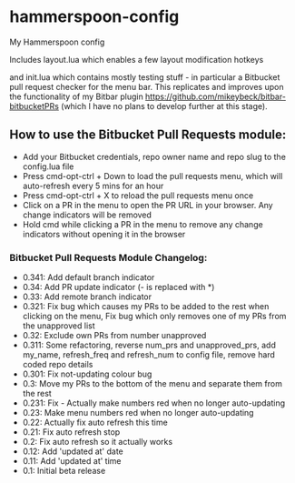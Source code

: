 # hammerspoon-config
My Hammerspoon config

Includes layout.lua which enables a few layout modification hotkeys

and init.lua which contains mostly testing stuff - in particular a Bitbucket pull request checker for the menu bar.  This replicates and improves upon the functionality of my Bitbar plugin https://github.com/mikeybeck/bitbar-bitbucketPRs (which I have no plans to develop further at this stage).

## How to use the Bitbucket Pull Requests module:

- Add your Bitbucket credentials, repo owner name and repo slug to the config.lua file
- Press cmd-opt-ctrl + Down to load the pull requests menu, which will auto-refresh every 5 mins for an hour
- Press cmd-opt-ctrl + X to reload the pull requests menu once
- Click on a PR in the menu to open the PR URL in your browser.  Any change indicators will be removed
- Hold cmd while clicking a PR in the menu to remove any change indicators without opening it in the browser

### Bitbucket Pull Requests Module Changelog:

- 0.341: Add default branch indicator
- 0.34: Add PR update indicator (- is replaced with *)
- 0.33: Add remote branch indicator
- 0.321: Fix bug which causes my PRs to be added to the rest when clicking on the menu,
         Fix bug which only removes one of my PRs from the unapproved list
- 0.32: Exclude own PRs from number unapproved
- 0.311: Some refactoring,
        reverse num_prs and unapproved_prs,
        add my_name, refresh_freq and refresh_num to config file,
        remove hard coded repo details
- 0.301: Fix not-updating colour bug
- 0.3: Move my PRs to the bottom of the menu and separate them from the rest
- 0.231: Fix - Actually make numbers red when no longer auto-updating
- 0.23: Make menu numbers red when no longer auto-updating
- 0.22: Actually fix auto refresh this time
- 0.21: Fix auto refresh stop
- 0.2: Fix auto refresh so it actually works
- 0.12: Add 'updated at' date
- 0.11: Add 'updated at' time
- 0.1: Initial beta release

